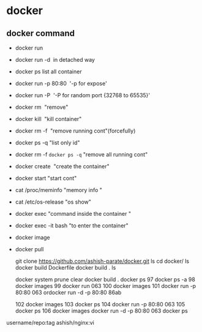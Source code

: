 # docker
## docker command
- docker run <image>   
- docker run -d <image> in detached way
- docker ps    list all container 
- docker run -p 80:80 <image> '-p for expose'
- docker run -P <image> '-P for random port {32768 to 65535}'
- docker rm <image> "remove"
- docker kill <image> "kill container"
- docker rm -f <image> "remove running cont"(forcefully)
- docker ps -q "list only id"
- docker rm -f `docker ps -q` "remove all running cont"
- docker create <image> "create the container"
- docker start <container> "start cont"
- cat /proc/meminfo "memory info "
- cat /etc/os-release "os show"
- docker exec <container> <command> "command inside the container "
- docker exec -it <cont> bash "to enter the container"
- docker image
- docker pull


   git clone https://github.com/ashish-parate/docker.git
     ls
     cd docker/
     ls
  docker build Dockerfile
     docker build .
     ls

     docker system prune
     clear
     docker build .
     docker ps
   97  docker ps -a
   98  docker images
   99  docker run 063
  100  docker images
  101  docker run -p 80:80 063 ordocker run -d -p 80:80 86ab
 
  102  docker images
  103  docker ps
  104  docker run -p 80:80 063
  105  docker ps
  106  docker images
    docker run -d  -p 80:80 063
    docker ps











username/repo:tag
ashish/nginx:vi